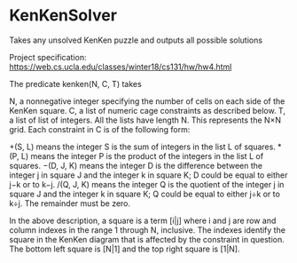 # KenKenSolver
Takes any unsolved KenKen puzzle and outputs all possible solutions

Project specification:
https://web.cs.ucla.edu/classes/winter18/cs131/hw/hw4.html

The predicate kenken(N, C, T) takes

N, a nonnegative integer specifying the number of cells on each side of the KenKen square.
C, a list of numeric cage constraints as described below.
T, a list of list of integers. All the lists have length N. This represents the N×N grid.
Each constraint in C is of the following form:

+(S, L)
means the integer S is the sum of integers in the list L of squares.
*(P, L)
means the integer P is the product of the integers in the list L of squares.
−(D, J, K)
means the integer D is the difference between the integer j in square J and the integer k in square K; D could be equal to either j−k or to k−j.
/(Q, J, K)
means the integer Q is the quotient of the integer j in square J and the integer k in square K; Q could be equal to either j÷k or to k÷j. The remainder must be zero.

In the above description, a square is a term [i|j] where i and j are row and column indexes in the range 1 through N, inclusive. The indexes identify the square in the KenKen diagram that is affected by the constraint in question. The bottom left square is [N|1] and the top right square is [1|N].
